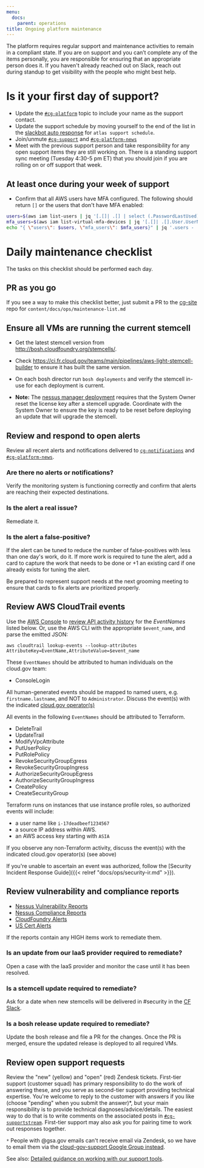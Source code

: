 ```yaml
---
menu:
  docs:
    parent: operations
title: Ongoing platform maintenance
---
```


The platform requires regular support and maintenance activities to remain in a 
compliant state. If you are on support and you can’t complete any of the items 
personally, you are responsible for ensuring that an appropriate person does it.
If you haven't already reached out on Slack, reach out during standup to get
visibility with the people who might best help.

# Is it your first day of support?

- Update the [`#cg-platform`](https://gsa-tts.slack.com/messages/cg-platform/) 
topic to include your name as the support contact.
- Update the support schedule by moving yourself to the end of the list in the 
[slackbot auto response](https://gsa-tts.slack.com/customize/slackbot) for 
`atlas support schedule`.
- Join/unmute [`#cg-support`](https://gsa-tts.slack.com/messages/cg-support/) 
and [`#cg-platform-news`](https://gsa-tts.slack.com/messages/cg-platform-news/)
- Meet with the previous support person and take responsibility for any open 
support items they are still working on. There is a standing support sync meeting 
(Tuesday 4:30-5 pm ET) that you should join if you are rolling on or off support
that week.

## At least once during your week of support

- Confirm that all AWS users have MFA configured. The following should return `[]`
or the users that don't have MFA enabled:
```bash
users=$(aws iam list-users | jq '[.[]| .[] | select (.PasswordLastUsed) | .UserName] | sort')
mfa_users=$(aws iam list-virtual-mfa-devices | jq '[.[]| .[].User.UserName]| sort')
echo "{ \"users\": $users, \"mfa_users\": $mfa_users}" | jq '.users - .mfa_users'
```

# Daily maintenance checklist

The tasks on this checklist should be performed each day.

## PR as you go

If you see a way to make this checklist better, just submit a PR to the 
[cg-site](https://github.com/18F/cg-site) repo for `content/docs/ops/maintenance-list.md`

## Ensure all VMs are running the current stemcell

- Get the latest stemcell version from http://bosh.cloudfoundry.org/stemcells/.

- Check https://ci.fr.cloud.gov/teams/main/pipelines/aws-light-stemcell-builder 
to ensure it has built the same version.

- On each bosh director run `bosh deployments` and verify the stemcell in-use 
for each deployment is current.

- **Note:** The 
[nessus manager deployment](https://github.com/18F/cg-deploy-nessus-manager) 
requires that the System Owner reset the license key after a stemcell upgrade. 
Coordinate with the System Owner to ensure the key is ready to be reset before 
deploying an update that will upgrade the stemcell.

## Review and respond to open alerts

Review all recent alerts and notifications delivered to [`cg-notifications`](https://groups.google.com/a/gsa.gov/forum/#!forum/cloud-gov-notifications) 
and [`#cg-platform-news`](https://gsa-tts.slack.com/messages/cg-platform-news/).

### Are there no alerts or notifications?
Verify the monitoring system is functioning correctly and confirm that alerts 
are reaching their expected destinations.

### Is the alert a real issue?
Remediate it.

### Is the alert a false-positive?
If the alert can be tuned to reduce the number of false-positives with less than 
one day's work, do it.  If more work is required to tune the alert, add a card 
to capture the work that needs to be done or +1 an existing card if one already 
exists for tuning the alert.

Be prepared to represent support needs at the next grooming meeting to ensure 
that cards to fix alerts are prioritized properly.

## Review AWS CloudTrail events

Use the [AWS Console](http://docs.aws.amazon.com/govcloud-us/latest/UserGuide/govcloud-console.html)
to [review API activity history](http://docs.aws.amazon.com/awscloudtrail/latest/userguide/view-cloudtrail-events-console.html)
for the _EventNames_ listed below.
Or, use the AWS CLI with the appropriate `$event_name`, and parse the emitted JSON:
```shell
aws cloudtrail lookup-events --lookup-attributes AttributeKey=EventName,AttributeValue=$event_name
```

These `EventNames` should be attributed to human individuals on the cloud.gov team:
- ConsoleLogin

All human-generated events should be mapped to named users, e.g. `firstname.lastname`, and NOT to `Administrator`. 
Discuss the event(s) with the indicated [cloud.gov operator(s)](https://docs.google.com/spreadsheets/d/1mW3tphZ98ExmMxLHPogSpTq8DzYr5Oh8_SHnOTvjRWM/edit)

All events in the following `EventNames` should be attributed to Terraform.
- DeleteTrail
- UpdateTrail
- ModifyVpcAttribute
- PutUserPolicy
- PutRolePolicy
- RevokeSecurityGroupEgress
- RevokeSecurityGroupIngress
- AuthorizeSecurityGroupEgress
- AuthorizeSecurityGroupIngress
- CreatePolicy
- CreateSecurityGroup

Terraform runs on instances that use instance profile roles, so authorized events will include:
* a user name like `i-17deadbeef1234567`
* a source IP address within AWS.
* an AWS access key starting with `ASIA`

If you observe any non-Terraform activity, discuss the event(s) with the 
indicated cloud.gov operator(s) (see above)

If you're unable to ascertain an event was authorized, follow the 
[Security Incident Response Guide]({{< relref "docs/ops/security-ir.md" >}}).

## Review vulnerability and compliance reports
- [Nessus Vulnerability Reports](https://nessus.fr.cloud.gov/)
- [Nessus Compliance Reports](https://nessus.fr.cloud.gov/)
- [CloudFoundry Alerts](https://www.cloudfoundry.org/category/security/)
- [US Cert Alerts](https://www.us-cert.gov/ncas/alerts)

If the reports contain any HIGH items work to remediate them.

### Is an update from our IaaS provider required to remediate?
Open a case with the IaaS provider and monitor the case until it has been 
resolved.

### Is a stemcell update required to remediate?
Ask for a date when new stemcells will be delivered in #security in the 
[CF Slack](https://cloudfoundry.slack.com/).

### Is a bosh release update required to remediate?
Update the bosh release and file a PR for the changes.  Once the PR is merged, 
ensure the updated release is deployed to all required VMs.

## Review open support requests

Review the "new" (yellow) and "open" (red) Zendesk tickets. First-tier support 
(customer squad) has primary responsibility to do the work of answering these, and 
you serve as second-tier support providing technical expertise. You're welcome 
to reply to the customer with answers if you like (choose "pending" when you 
submit the answer)*, but your main responsibility is to provide technical 
diagnoses/advice/details. The easiest way to do that is to write comments on the 
associated posts in 
[`#cg-supportstream`](https://gsa-tts.slack.com/messages/cg-supportstream). 
First-tier support may also ask you for pairing time to work out responses 
together.

`*` People with @gsa.gov emails can't receive email via Zendesk, so we have to 
email them via the [cloud-gov-support Google Group instead](https://groups.google.com/a/gsa.gov/forum/#!forum/cloud-gov-support).

See also: [Detailed guidance on working with our support tools](https://docs.google.com/document/d/1QXZvcUl-6gtI7jEQObXV9FyiIpJC-Fx1R7RzB0C6PHM/edit#heading=h.80zn694rriw3).
